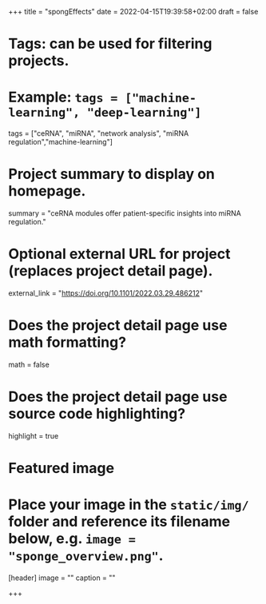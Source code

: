 +++
title = "spongEffects"
date = 2022-04-15T19:39:58+02:00
draft = false

# Tags: can be used for filtering projects.
# Example: `tags = ["machine-learning", "deep-learning"]`
tags = ["ceRNA", "miRNA", "network analysis", "miRNA regulation","machine-learning"]

# Project summary to display on homepage.
summary = "ceRNA modules offer patient-specific insights into miRNA regulation."

# Optional external URL for project (replaces project detail page).
external_link = "https://doi.org/10.1101/2022.03.29.486212"

# Does the project detail page use math formatting?
math = false

# Does the project detail page use source code highlighting?
highlight = true

# Featured image
# Place your image in the `static/img/` folder and reference its filename below, e.g. `image = "sponge_overview.png"`.
[header]
image = ""
caption = ""

+++
